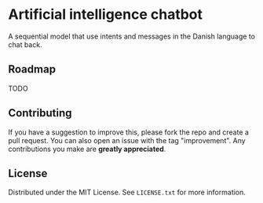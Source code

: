 # Artificial intelligence chatbot

A sequential model that use intents and messages in the Danish language to chat back.

<!-- ROADMAP -->
## Roadmap
TODO

<!-- CONTRIBUTING -->
## Contributing
If you have a suggestion to improve this, please fork the repo and create a pull request. You can also 
open an issue with the tag "improvement".
Any contributions you make are **greatly appreciated**.

<!-- LICENSE -->
## License

Distributed under the MIT License. See `LICENSE.txt` for more information.
